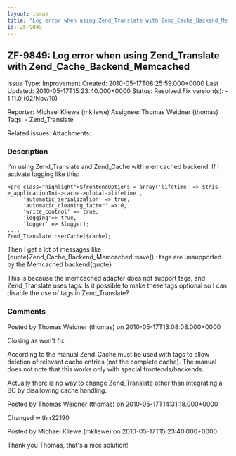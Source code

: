 ```yaml
---
layout: issue
title: "Log error when using Zend_Translate with Zend_Cache_Backend_Memcached"
id: ZF-9849
---
```


ZF-9849: Log error when using Zend\_Translate with Zend\_Cache\_Backend\_Memcached
----------------------------------------------------------------------------------

 Issue Type: Improvement Created: 2010-05-17T08:25:59.000+0000 Last Updated: 2010-05-17T15:23:40.000+0000 Status: Resolved Fix version(s): - 1.11.0 (02/Nov/10)
 
 Reporter:  Michael Kliewe (mkliewe)  Assignee:  Thomas Weidner (thomas)  Tags: - Zend\_Translate
 
 Related issues: 
 Attachments: 
### Description

I'm using Zend\_Translate and Zend\_Cache with memcached backend. If I activate logging like this:

 
    <pre class="highlight">$frontendOptions = array('lifetime' => $this->_applicationIni->cache->global->lifetime ,
         'automatic_serialization' => true,
         'automatic_cleaning_factor' => 0,    
         'write_control' => true,
         'logging'=> true,
         'logger' => $logger);
    ....
    Zend_Translate::setCache($cache);

Then I get a lot of messages like {quote}Zend\_Cache\_Backend\_Memcached::save() : tags are unsupported by the Memcached backend{quote}

This is because the memcached adapter does not support tags, and Zend\_Translate uses tags. Is it possible to make these tags optional so I can disable the use of tags in Zend\_Translate?

 

 

### Comments

Posted by Thomas Weidner (thomas) on 2010-05-17T13:08:08.000+0000

Closing as won't fix.

According to the manual Zend\_Cache must be used with tags to allow deletion of relevant cache entries (not the complete cache). The manual does not note that this works only with special frontends/backends.

Actually there is no way to change Zend\_Translate other than integrating a BC by disallowing cache handling.

 

 

Posted by Thomas Weidner (thomas) on 2010-05-17T14:31:18.000+0000

Changed with r22190

 

 

Posted by Michael Kliewe (mkliewe) on 2010-05-17T15:23:40.000+0000

Thank you Thomas, that's a nice solution!

 

 